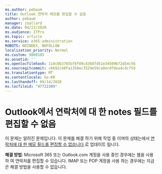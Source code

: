 ```yaml
---
ms.author: pebaum
title: Outlook 연락처 메모를 편집할 수 없음
author: pebaum
manager: joallard
ms.date: 04/21/2020
ms.audience: ITPro
ms.topic: article
ms.service: o365-administration
ROBOTS: NOINDEX, NOFOLLOW
localization_priority: Normal
ms.custom: 9000185
ms.assetid: ''
ms.openlocfilehash: 114c0b3765bf6f09c4368fd51e34509672d54c56
ms.sourcegitcommit: c6692ce0fa1358ec3529e59ca0ecdfdea4cdc759
ms.translationtype: MT
ms.contentlocale: ko-KR
ms.lasthandoff: 09/14/2020
ms.locfileid: "47722389"
---
```

# <a name="cant-edit-the-notes-field-for-a-contact-in-outlook"></a>Outlook에서 연락처에 대 한 notes 필드를 편집할 수 없음
이 문제는 알려진 문제입니다. 이 문제를 해결 하기 위해 작업 중 이며의 상태는에서 [연락처에 대 한 메모 필드를 편집할 수 없습니다](https://support.office.com/article/fb8394ce-04ce-48b5-bae4-be46f77f10fe).로 업데이트 됩니다.

**해결 방법**: Microsoft 365 또는 Outlook.com 계정을 사용 중인 경우에는 웹을 사용 하 여 연락처를 편집할 수 있습니다. IMAP 또는 POP 계정을 사용 하는 경우에는 지금은 해결 방법을 사용할 수 없습니다.